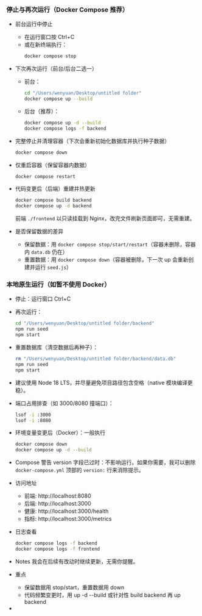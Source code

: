 ### 停止与再次运行（Docker Compose 推荐）

- 前台运行中停止
  - 在运行窗口按 Ctrl+C
  - 或在新终端执行：
    ```bash
    docker compose stop
    ```

- 下次再次运行（前台/后台二选一）
  - 前台：
    ```bash
    cd "/Users/wenyuan/Desktop/untitled folder"
    docker compose up --build
    ```
  - 后台（推荐）：
    ```bash
    docker compose up -d --build
    docker compose logs -f backend
    ```

- 完整停止并清理容器（下次会重新初始化数据库并执行种子数据）
  ```bash
  docker compose down
  ```

- 仅重启容器（保留容器内数据）
  ```bash
  docker compose restart
  ```

- 代码变更后（后端）重建并热更新
  ```bash
  docker compose build backend
  docker compose up -d backend
  ```
  前端 `./frontend` 以只读挂载到 Nginx，改完文件刷新页面即可，无需重建。

- 是否保留数据的差异
  - 保留数据：用 `docker compose stop/start/restart`（容器未删除，容器内 `data.db` 仍在）
  - 重置数据：用 `docker compose down`（容器被删除，下一次 up 会重新创建并运行 `seed.js`）

### 本地原生运行（如暂不使用 Docker）
- 停止：运行窗口 Ctrl+C
- 再次运行：
  ```bash
  cd "/Users/wenyuan/Desktop/untitled folder/backend"
  npm run seed
  npm start
  ```
- 重置数据库（清空数据后再种子）：
  ```bash
  rm "/Users/wenyuan/Desktop/untitled folder/backend/data.db"
  npm run seed
  npm start
  ```
- 建议使用 Node 18 LTS，并尽量避免项目路径包含空格（native 模块编译更稳）。

- 端口占用排查（如 3000/8080 撞端口）：
  ```bash
  lsof -i :3000
  lsof -i :8080
  ```

- 环境变量变更后（Docker）：一般执行
  ```bash
  docker compose down
  docker compose up -d --build
  ```

- Compose 警告 version 字段已过时：不影响运行。如果你需要，我可以删除 `docker-compose.yml` 顶部的 `version:` 行来消除提示。

- 访问地址
  - 前端: http://localhost:8080
  - 后端: http://localhost:3000
  - 健康: http://localhost:3000/health
  - 指标: http://localhost:3000/metrics

- 日志查看
  ```bash
  docker compose logs -f backend
  docker compose logs -f frontend
  ```

- Notes 我会在后续有改动时继续更新，无需你提醒。

- 重点
  - 保留数据用 stop/start，重置数据用 down
  - 代码频繁变更时，用 up -d --build 或针对性 build backend 再 up backend

-